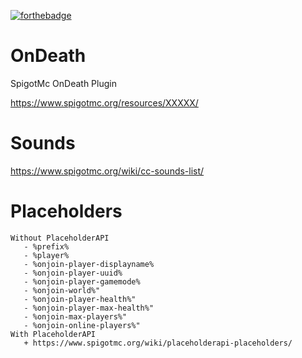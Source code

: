 [![forthebadge](https://forthebadge.com/images/badges/built-with-love.svg)](https://github.com/Tigerpanzer02)
# OnDeath
SpigotMc OnDeath Plugin

https://www.spigotmc.org/resources/XXXXX/

# Sounds 
https://www.spigotmc.org/wiki/cc-sounds-list/

# Placeholders
    Without PlaceholderAPI
       - %prefix%
       - %player%
       - %onjoin-player-displayname%
       - %onjoin-player-uuid%
       - %onjoin-player-gamemode%
       - %onjoin-world%"
       - %onjoin-player-health%"
       - %onjoin-player-max-health%"
       - %onjoin-max-players%"
       - %onjoin-online-players%"
    With PlaceholderAPI
       + https://www.spigotmc.org/wiki/placeholderapi-placeholders/
